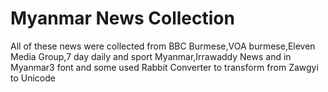 # Myanmar News Collection
All of these news were collected from 
BBC Burmese,VOA burmese,Eleven Media Group,7 day daily and sport Myanmar,Irrawaddy News
and in Myanmar3 font and some used Rabbit Converter to transform from Zawgyi to Unicode
